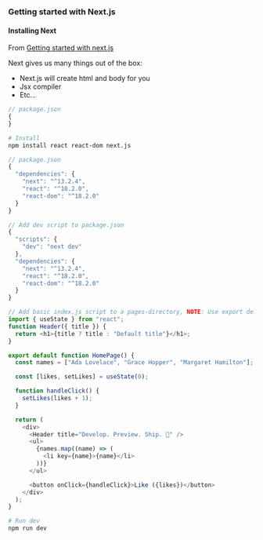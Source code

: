 ### Getting started with Next.js

#### Installing Next

From [Getting started with next.js](https://nextjs.org/learn/foundations/from-react-to-nextjs/getting-started-with-nextjs)

Next gives us many things out of the box:

- Next.js will create html and body for you
- Jsx compiler
- Etc...

```js
// package.json
{
}
```

```bash
# Install
npm install react react-dom next.js
```

```js
// package.json
{
  "dependencies": {
    "next": "^13.2.4",
    "react": "^18.2.0",
    "react-dom": "^18.2.0"
  }
}
```

```js
// Add dev script to package.json
{
  "scripts": {
    "dev": "next dev"
  },
  "dependencies": {
    "next": "^13.2.4",
    "react": "^18.2.0",
    "react-dom": "^18.2.0"
  }
}
```

```js
// Add basic index.js script to a pages-directory, NOTE: Use export default for root app to render
import { useState } from "react";
function Header({ title }) {
  return <h1>{title ? title : "Default title"}</h1>;
}

export default function HomePage() {
  const names = ["Ada Lovelace", "Grace Hopper", "Margaret Hamilton"];

  const [likes, setLikes] = useState(0);

  function handleClick() {
    setLikes(likes + 1);
  }

  return (
    <div>
      <Header title="Develop. Preview. Ship. 🚀" />
      <ul>
        {names.map((name) => (
          <li key={name}>{name}</li>
        ))}
      </ul>

      <button onClick={handleClick}>Like ({likes})</button>
    </div>
  );
}
```

```bash
# Run dev
npm run dev
```

